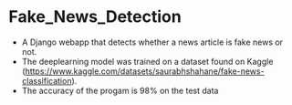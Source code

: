 ﻿# Fake_News_Detection
- A Django webapp that detects whether a news article is fake news or not.
- The deeplearning model was trained on a dataset found on Kaggle (https://www.kaggle.com/datasets/saurabhshahane/fake-news-classification).
- The accuracy of the progam is 98% on the test data
